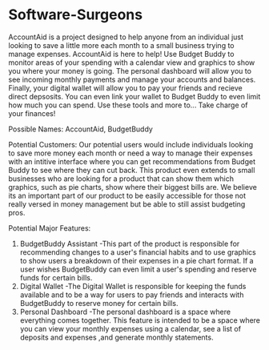 # Software-Surgeons

AccountAid is a project designed to help anyone from an individual just looking to save a little more each month to a small business trying to manage expenses. AccountAid is here to help! Use Budget Buddy to monitor areas of your spending with a calendar view and graphics to show you where your money is going. The personal dashboard will allow you to see incoming monthly payments and manage your accounts and balances. Finally, your digital wallet will allow you to pay your friends and recieve direct depsosits. You can even link your wallet to Budget Buddy to even limit how much you can spend. Use these tools and more to... Take charge of your finances!

Possible Names: 
AccountAid, BudgetBuddy

Potential Customers:
Our potential users would include individuals looking to save more money each month or need a way to manage their expenses with an intitive interface where you can get recommendations from Budget Buddy to see where they can cut back. This product even extends to small businesses who are looking for a product that can show them which graphics, such as pie charts, show where their biggest bills are. We believe its an important part of our product to be easily accessible for those not really versed in money management but be able to still assist budgeting pros.

Potential Major Features:
1. BudgetBuddy Assistant
  -This part of the product is responsible for recommending changes to a user's financial habits and to use graphics to show users a breakdown of their expenses in a pie chart format. If a user wishes BudgetBuddy can even limit a user's spending and reserve funds for certain bills.
2. Digital Wallet
  -The Digital Wallet is responsible for keeping the funds available and to be a way for users to pay friends and interacts with BudgetBuddy to reserve money for certain bills.
3. Personal Dashboard
 -The personal dashboard is a space where everything comes together. This feature is intended to be a space where you can view your monthly expenses using a calendar, see a list of deposits and expenses ,and generate monthly statements.
